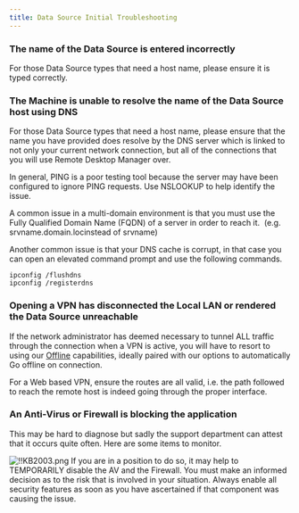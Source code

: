 ```yaml
---
title: Data Source Initial Troubleshooting
---
```

### The name of the Data Source is entered incorrectly
For those Data Source types that need a host name, please ensure it is typed correctly.
### The Machine is unable to resolve the name of the Data Source host using DNS
For those Data Source types that need a host name, please ensure that the name you have provided does resolve by the DNS server which is linked to not only your current network connection, but all of the connections that you will use Remote Desktop Manager over.  

In general, PING is a poor testing tool because the server may have been configured to ignore PING requests. Use NSLOOKUP to help identify the issue.  

A common issue in a multi-domain environment is that you must use the Fully Qualified Domain Name (FQDN) of a server in order to reach it.  (e.g. srvname.domain.locinstead of srvname)  

Another common issue is that your DNS cache is corrupt, in that case you can open an elevated command prompt and use the following commands.  

```
ipconfig /flushdns  
ipconfig /registerdns
```
### Opening a VPN has disconnected the Local LAN or rendered the Data Source unreachable
If the network administrator has deemed necessary to tunnel ALL traffic through the connection when a VPN is active, you will have to resort to using our [Offline](https://helprdm.devolutions.net/datasource_offline.htm) capabilities, ideally paired with our options to automatically Go offline on connection.  

For a Web based VPN, ensure the routes are all valid, i.e. the path followed to reach the remote host is indeed going through the proper interface.
### An Anti-Virus or Firewall is blocking the application
This may be hard to diagnose but sadly the support department can attest that it occurs quite often. Here are some items to monitor.  

![!!KB2003.png](https://webdevolutions.azureedge.net/docs/en/kb/KB2003.png)
If you are in a position to do so, it may help to TEMPORARILY disable the AV and the Firewall. You must make an informed decision as to the risk that is involved in your situation. Always enable all security features as soon as you have ascertained if that component was causing the issue.

